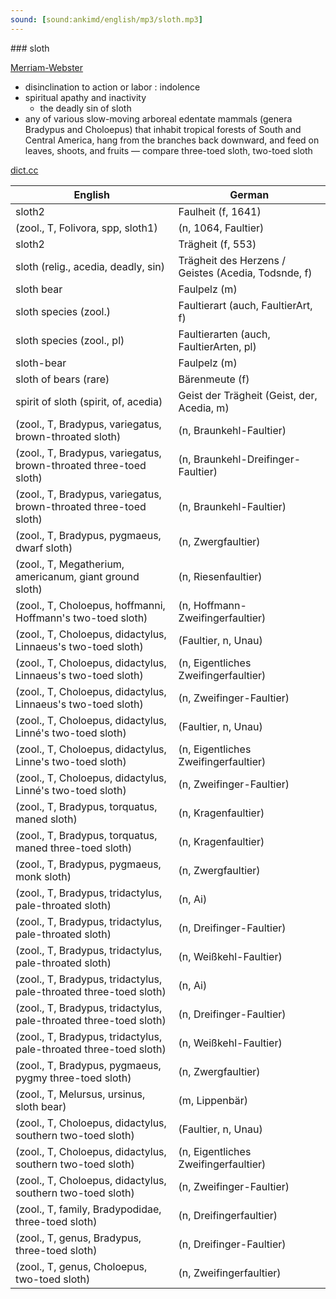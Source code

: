 ```yaml
---
sound: [sound:ankimd/english/mp3/sloth.mp3]
---
```


\### sloth

[Merriam-Webster](https://www.merriam-webster.com/dictionary/sloth)

- disinclination to action or labor : indolence
- spiritual apathy and inactivity
    - the deadly sin of sloth
- any of various slow-moving arboreal edentate mammals (genera Bradypus and Choloepus) that inhabit tropical forests of South and Central America, hang from the branches back downward, and feed on leaves, shoots, and fruits — compare three-toed sloth, two-toed sloth

[dict.cc](https://www.dict.cc/sloth)

| English        | German       |
| -------------- | ------------ |
| sloth2 | Faulheit (f, 1641) |
|  (zool., T, Folivora, spp, sloth1) |  (n, 1064, Faultier) |
| sloth2 | Trägheit (f, 553) |
| sloth (relig., acedia, deadly, sin) | Trägheit des Herzens / Geistes (Acedia, Todsnde, f) |
| sloth bear | Faulpelz (m) |
| sloth species (zool.) | Faultierart (auch, FaultierArt, f) |
| sloth species (zool., pl) | Faultierarten (auch, FaultierArten, pl) |
| sloth-bear | Faulpelz (m) |
| sloth of bears (rare) | Bärenmeute (f) |
| spirit of sloth (spirit, of, acedia) | Geist der Trägheit (Geist, der, Acedia, m) |
|  (zool., T, Bradypus, variegatus, brown-throated sloth) |  (n, Braunkehl-Faultier) |
|  (zool., T, Bradypus, variegatus, brown-throated three-toed sloth) |  (n, Braunkehl-Dreifinger-Faultier) |
|  (zool., T, Bradypus, variegatus, brown-throated three-toed sloth) |  (n, Braunkehl-Faultier) |
|  (zool., T, Bradypus, pygmaeus, dwarf sloth) |  (n, Zwergfaultier) |
|  (zool., T, Megatherium, americanum, giant ground sloth) |  (n, Riesenfaultier) |
|  (zool., T, Choloepus, hoffmanni, Hoffmann's two-toed sloth) |  (n, Hoffmann-Zweifingerfaultier) |
|  (zool., T, Choloepus, didactylus, Linnaeus's two-toed sloth) |  (Faultier, n, Unau) |
|  (zool., T, Choloepus, didactylus, Linnaeus's two-toed sloth) |  (n, Eigentliches Zweifingerfaultier) |
|  (zool., T, Choloepus, didactylus, Linnaeus's two-toed sloth) |  (n, Zweifinger-Faultier) |
|  (zool., T, Choloepus, didactylus, Linné's two-toed sloth) |  (Faultier, n, Unau) |
|  (zool., T, Choloepus, didactylus, Linne's two-toed sloth) |  (n, Eigentliches Zweifingerfaultier) |
|  (zool., T, Choloepus, didactylus, Linné's two-toed sloth) |  (n, Zweifinger-Faultier) |
|  (zool., T, Bradypus, torquatus, maned sloth) |  (n, Kragenfaultier) |
|  (zool., T, Bradypus, torquatus, maned three-toed sloth) |  (n, Kragenfaultier) |
|  (zool., T, Bradypus, pygmaeus, monk sloth) |  (n, Zwergfaultier) |
|  (zool., T, Bradypus, tridactylus, pale-throated sloth) |  (n, Ai) |
|  (zool., T, Bradypus, tridactylus, pale-throated sloth) |  (n, Dreifinger-Faultier) |
|  (zool., T, Bradypus, tridactylus, pale-throated sloth) |  (n, Weißkehl-Faultier) |
|  (zool., T, Bradypus, tridactylus, pale-throated three-toed sloth) |  (n, Ai) |
|  (zool., T, Bradypus, tridactylus, pale-throated three-toed sloth) |  (n, Dreifinger-Faultier) |
|  (zool., T, Bradypus, tridactylus, pale-throated three-toed sloth) |  (n, Weißkehl-Faultier) |
|  (zool., T, Bradypus, pygmaeus, pygmy three-toed sloth) |  (n, Zwergfaultier) |
|  (zool., T, Melursus, ursinus, sloth bear) |  (m, Lippenbär) |
|  (zool., T, Choloepus, didactylus, southern two-toed sloth) |  (Faultier, n, Unau) |
|  (zool., T, Choloepus, didactylus, southern two-toed sloth) |  (n, Eigentliches Zweifingerfaultier) |
|  (zool., T, Choloepus, didactylus, southern two-toed sloth) |  (n, Zweifinger-Faultier) |
|  (zool., T, family, Bradypodidae, three-toed sloth) |  (n, Dreifingerfaultier) |
|  (zool., T, genus, Bradypus, three-toed sloth) |  (n, Dreifinger-Faultier) |
|  (zool., T, genus, Choloepus, two-toed sloth) |  (n, Zweifingerfaultier) |

